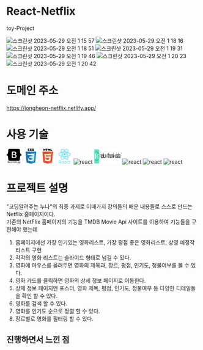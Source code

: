 # React-Netflix
 toy-Project
 
 <img width="300" height="350" alt="스크린샷 2023-05-29 오전 1 15 57" src="https://github.com/whdgjs7300/React-NETFLIX/assets/112137464/03f81892-ca1c-4730-ab44-f22e759467b7">
<img width="300" height="350" alt="스크린샷 2023-05-29 오전 1 18 16" src="https://github.com/whdgjs7300/React-NETFLIX/assets/112137464/dbce30aa-6d7a-4f34-ada1-06a0714692ec">
<img width="300" height="350" alt="스크린샷 2023-05-29 오전 1 18 51" src="https://github.com/whdgjs7300/React-NETFLIX/assets/112137464/cb812319-0cda-4132-8f8c-c75adc6d39ca">
<img width="300" height="350" alt="스크린샷 2023-05-29 오전 1 19 31" src="https://github.com/whdgjs7300/React-NETFLIX/assets/112137464/84bb0f0d-6e12-4326-8763-9198b3ab745d">

<img width="300" height="350" alt="스크린샷 2023-05-29 오전 1 19 46" src="https://github.com/whdgjs7300/React-NETFLIX/assets/112137464/2c680728-5638-41e6-b475-569ce06f28c3">

 <img width="300" height="350" alt="스크린샷 2023-05-29 오전 1 20 23" src="https://github.com/whdgjs7300/React-NETFLIX/assets/112137464/4304b2c4-8d05-49df-82af-a982b539118d">

<img width="300" height="350" alt="스크린샷 2023-05-29 오전 1 20 42" src="https://github.com/whdgjs7300/React-NETFLIX/assets/112137464/49484b51-c6e0-462e-8157-7fa357db405c">

# 도메인 주소
https://jongheon-netflix.netlify.app/


# 사용 기술

 <div>
 <img src="https://raw.githubusercontent.com/devicons/devicon/master/icons/bootstrap/bootstrap-plain-wordmark.svg" alt="bootstrap" width="40" height="40"/> 
 
<img src="https://raw.githubusercontent.com/devicons/devicon/master/icons/css3/css3-original-wordmark.svg" alt="css3" width="40" height="40"/> 
 
 <img src="https://raw.githubusercontent.com/devicons/devicon/master/icons/html5/html5-original-wordmark.svg" alt="html5" width="40" height="40"/> 
 <img src="https://raw.githubusercontent.com/devicons/devicon/master/icons/react/react-original-wordmark.svg" alt="react" width="40" height="40"/>  
   <img src="https://images.velog.io/images/dev-mish-mash/post/1dca7b40-8e73-4981-9916-160d3fc12040/react-redux.png" alt="react" width="50" height="40"/>  
   <img src="https://raw.githubusercontent.com/betagouv/redux-thunk-data/master/icon.png" alt="react" width="70" height="40"/>  
  <img src="https://static.vecteezy.com/system/resources/previews/003/399/771/original/youtube-icon-editorial-free-vector.jpg" alt="react" width="70" height="40"/>  
 <img src="https://images.velog.io/images/shin6403/post/648d49e1-951f-4810-a135-00126e8db172/react-1-svg.jpg" alt="react" width="70" height="40"/>  
 <img src="https://images.velog.io/images/a9120a/post/076364df-36f8-4b9b-a150-d1d3c176553e/twitterimage.jpg" alt="react" width="70" height="40"/>  
 
# 프로젝트 설명
"코딩알려주는 누나"의 최종 과제로 이때가지 강의들의 배운 내용들로 스스로 만드는 Netflix 홈페이지이다. </br>
기존의 NetFlix 홈페이지의 기능을 TMDB Movie Api 사이트를 이용하여 기능들을 구현해야 했는데 </br>
1. 홈페이지에선 가장 인기있는 영화리스트, 가장 평점 좋은 영화리스트, 상영 예정작 리스트 구현
2. 각각의 영화 리스트는 슬라이드 형태로 넘길 수 있다.
3. 영화에 마우스를 올려두면 영화의 제목과, 장르, 평점, 인기도, 청불여부를 볼 수 있다.
4. 영화 카드를 클릭하면 영화의 상세 정보 페이지로 이동한다.
5. 상제 정보 페이지엔 포스터, 영화 제목, 평점, 인기도, 청불여부 등 다양한 디테일들을 확인 할 수 있다.
6. 영화를 검색 할 수 있다.
7. 영화를 인기도 순으로 정렬 할 수 있다.
8. 장르별로 영화를 필터링 할 수 있다.


## 진행하면서 느낀 점
